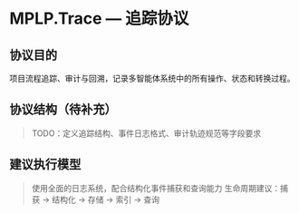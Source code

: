 # MPLP.Trace — 追踪协议

## 协议目的
项目流程追踪、审计与回溯，记录多智能体系统中的所有操作、状态和转换过程。

## 协议结构（待补充）
> TODO：定义追踪结构、事件日志格式、审计轨迹规范等字段要求

## 建议执行模型
> 使用全面的日志系统，配合结构化事件捕获和查询能力
> 生命周期建议：捕获 → 结构化 → 存储 → 索引 → 查询